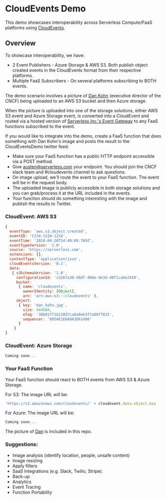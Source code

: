 # CloudEvents Demo

This demo showcases interoperability across Serverless Compute/FaaS platforms using [CloudEvents](https://www.github.com/cloudevents/spec).

## Overview

To showcase interoperability, we have:

* 2 Event Publishers - Azure Storage & AWS S3.  Both publish object created events in the CloudEvents format from their respective platforms.
* Multiple FaaS Subscribers - On several platforms subscribing to BOTH events.

The demo scenario involves a picture of [Dan Kohn](./dan_kohn.jpg) (executive director of the CNCF) being uploaded to an AWS S3 bucket and then Azure storage.  

When the picture is uploaded into one of the storage solutions, either AWS S3 event and Azure Storage event, is converted into a CloudEvent and routed via a hosted version of [Serverless Inc.'s Event Gateway](https://github.com/serverless/event-gateway) to any FaaS functions subscribed to the event.

If you would like to integrate into the demo, create a FaaS function that does something with Dan Kohn's image and posts the result to the CloudEventsDemo twitter feed:

* Make sure your FaaS function has a public HTTP endpoint accessible via a POST method.
* Give austen@serverless.com your endpoint.  You should join the CNCF slack team and #cloudevents channel to ask questions.
* On image upload, we'll route the event to your FaaS function.  The event will be in the request body.
* The uploaded image is publicly accessible in both storage solutions and you can grab/process it at the URL included in the events.
* Your function should do something interesting with the image and publish the results to Twitter.

### CloudEvent: AWS S3

```javascript
{
  eventType: 'aws.s3.object.created',
  eventID: 'C234-1234-1234',
  eventTime: '2018-04-26T14:48:09.769Z',
  eventTypeVersion: '2.0',
  source: 'https://serverless.com',
  extensions: {},
  contentType: 'application/json',
  cloudEventsVersion: '0.1',
  data:
   { s3SchemaVersion: '1.0',
     configurationId: 'cd267a38-30df-400e-9e3d-d0f1ca6e2410',
     bucket:
      { name: 'cloudevents',
        ownerIdentity: [Object],
        arn: 'arn:aws:s3:::cloudevents' },
     object:
      { key: 'dan_kohn.jpg',
        size: 444684,
        eTag: '38b01ff16138d7ca0a0eb3f7a88ff815',
        sequencer: '005AE1E6A9A3D61490'
      }
    }
}
```

### CloudEvent: Azure Storage

```javascript
Coming soon...
```

### Your FaaS Function

Your FaaS function should react to BOTH events from AWS S3 & Azure Storage.

For S3: The image URL will be:

```javascript
'https://s3.amazonaws.com/cloudevents/' + cloudevent.data.object.key
```

For Azure: The image URL will be:

```javascript
Coming soon...
```

The picture of [Dan](./dan_kohn.jpg) is included in this repo.


### Suggestions:

* Image analysis (identify location, people, unsafe content)
* Image resizing
* Apply filters
* SaaS Integrations (e.g. Slack, Twilio, Stripe).
* Back-up
* Analytics
* Event Tracing
* Function Portability
